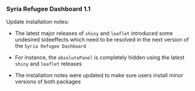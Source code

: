 ### Syria Refugee Dashboard 1.1

Update installation notes: 

* The latest major releases of `shiny` and `leaflet` introduced some undesired sideeffects which need to be resolved in the next version of the `Syria Refugee Dashboard`

* For instance, the `absolutePanel` is completely hidden using the latest `shiny` and `leaflet` releases

* The installation notes were updated to make sure users install minor versions of both packages

